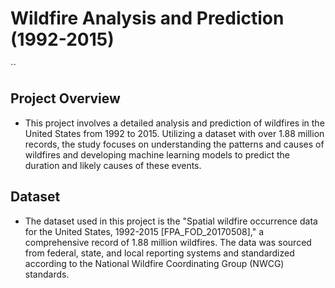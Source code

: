 # Wildfire Analysis and Prediction (1992-2015)
``
## Project Overview
- This project involves a detailed analysis and prediction of wildfires in the United States from 1992 to 2015. Utilizing a dataset with over 1.88 million records, the study focuses on understanding the patterns and causes of wildfires and developing machine learning models to predict the duration and likely causes of these events.

## Dataset
- The dataset used in this project is the "Spatial wildfire occurrence data for the United States, 1992-2015 [FPA_FOD_20170508]," a comprehensive record of 1.88 million wildfires. The data was sourced from federal, state, and local reporting systems and standardized according to the National Wildfire Coordinating Group (NWCG) standards.
